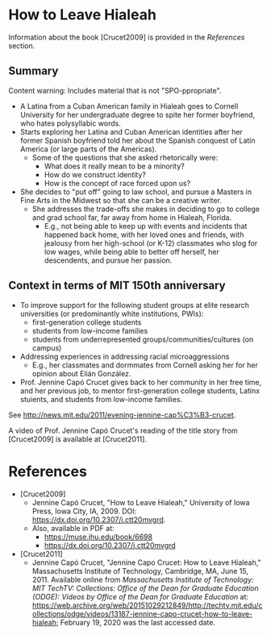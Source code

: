 #	How to Leave Hialeah

Information about the book [Crucet2009] is provided in the *References* section.

##	Summary

Content warning: Includes material that is not "SPO-ppropriate".

+ A Latina from a Cuban American family in Hialeah goes to Cornell University for her undergraduate degree to spite her former boyfriend, who hates polysyllabic words.
+ Starts exploring her Latina and Cuban American identities after her former Spanish boyfriend told her about the Spanish conquest of Latin America (or large parts of the Americas).
	- Some of the questions that she asked rhetorically were:
		* What does it really mean to be a minority?
		* How do we construct identity?
		* How is the concept of race forced upon us?
+ She decides to "put off" going to law school, and pursue a Masters in Fine Arts in the Midwest so that she can be a creative writer.
	- She addresses the trade-offs she makes in deciding to go to college and grad school far, far away from home in Hialeah, Florida.
		* E.g., not being able to keep up with events and incidents that happened back home, with her loved ones and friends, with jealousy from her high-school (or K-12) classmates who slog for low wages, while being able to better off herself, her descendents, and pursue her passion.










##	Context in terms of MIT 150th anniversary

+ To improve support for the following student groups at elite research universities (or predominantly white institutions, PWIs):
	- first-generation college students
	- students from low-income families
	- students from underrepresented groups/communities/cultures (on campus)
+ Addressing experiences in addressing racial microaggressions
	- E.g., her classmates and dormmates from Cornell asking her for her opinion about Elián González.
+ Prof. Jennine Capó Crucet gives back to her community in her free time, and her previous job, to mentor first-generation college students, Latinx stuients, and students from low-income families.

See http://news.mit.edu/2011/evening-jennine-cap%C3%B3-crucet.

A video of Prof. Jennine Capó Crucet's reading of the title story from [Crucet2009] is available at [Crucet2011].










#	References

+ [Crucet2009]
	- Jennine Capó Crucet, "How to Leave Hialeah," University of Iowa Press, Iowa City, IA, 2009. DOI: https://dx.doi.org/10.2307/j.ctt20mvgrd.
	- Also, available in PDF at:
		* https://muse.jhu.edu/book/6698
		* https://dx.doi.org/10.2307/j.ctt20mvgrd
+ [Crucet2011]
	- Jennine Capó Crucet, "Jennine Capo Crucet: How to Leave Hialeah," Massachusetts Institute of Technology, Cambridge, MA, June 15, 2011.
		Available online from *Massachusetts Institute of Technology: MIT TechTV: Collections: Office of the Dean for Graduate Education (ODGE): Videos by Office of the Dean for Graduate Education* at: https://web.archive.org/web/20151029212849/http://techtv.mit.edu/collections/odge/videos/13187-jennine-capo-crucet-how-to-leave-hialeah;
			February 19, 2020 was the last accessed date.

